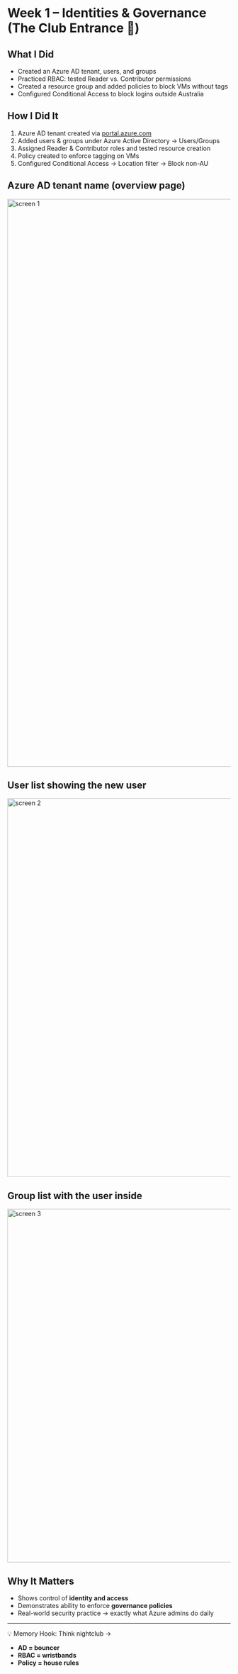 # Week 1 – Identities & Governance (The Club Entrance 🕺)

## What I Did
- Created an Azure AD tenant, users, and groups  
- Practiced RBAC: tested Reader vs. Contributor permissions  
- Created a resource group and added policies to block VMs without tags  
- Configured Conditional Access to block logins outside Australia  

## How I Did It
1. Azure AD tenant created via [portal.azure.com](https://portal.azure.com)  
2. Added users & groups under Azure Active Directory → Users/Groups  
3. Assigned Reader & Contributor roles and tested resource creation  
4. Policy created to enforce tagging on VMs  
5. Configured Conditional Access → Location filter → Block non-AU
## Azure AD tenant name (overview page)   
<img width="1718" height="1282" alt="screen 1" src="https://github.com/user-attachments/assets/8bb90a4e-c05e-4860-bc59-320a907221a6" />

## User list showing the new user
<img width="1717" height="855" alt="screen 2" src="https://github.com/user-attachments/assets/ef2eac47-9976-4584-9f05-54f8b019a295" />

## Group list with the user inside
<img width="1711" height="798" alt="screen 3" src="https://github.com/user-attachments/assets/b8e54e22-f2bc-4d78-bd41-325760b2d8a5" />


## Why It Matters
- Shows control of **identity and access**  
- Demonstrates ability to enforce **governance policies**  
- Real-world security practice → exactly what Azure admins do daily  

---

💡 Memory Hook: Think nightclub →  
- **AD = bouncer**  
- **RBAC = wristbands**  
- **Policy = house rules**
